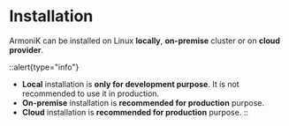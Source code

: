 # Installation

ArmoniK can be installed on Linux **locally**, **on-premise** cluster or on **cloud provider**.

::alert{type="info"}
- **Local** installation is **only for development purpose**. It is not recommended to use it in production.
- **On-premise** installation is **recommended for production** purpose.
- **Cloud** installation is **recommended for production** purpose.
::

<!-- TODO: Add about layers (how the project is split) -->
